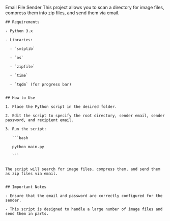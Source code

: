 Email File Sender
This project allows you to scan a directory for image files, compress them into zip files, and send them via email.

    ## Requirements

    - Python 3.x

    - Libraries:

      - `smtplib`

      - `os`

      - `zipfile`

      - `time`

      - `tqdm` (for progress bar)


    ## How to Use

    1. Place the Python script in the desired folder.

    2. Edit the script to specify the root directory, sender email, sender password, and recipient email.

    3. Run the script:

       ```bash

       python main.py

       ```


    The script will search for image files, compress them, and send them as zip files via email.


    ## Important Notes

    - Ensure that the email and password are correctly configured for the sender.

    - This script is designed to handle a large number of image files and send them in parts.

